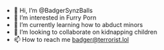 - 👋 Hi, I’m @BadgerSynzBalls
- 👀 I’m interested in Furry Porn
- 🌱 I’m currently learning how to abduct minors
- 💞️ I’m looking to collaborate on kidnapping children
- 📫 How to reach me badger@terrorist.lol

<!---
BadgerSynzBalls/BadgerSynzBalls is a ✨ special ✨ repository because its `README.md` (this file) appears on your GitHub profile.
You can click the Preview link to take a look at your changes.
--->
